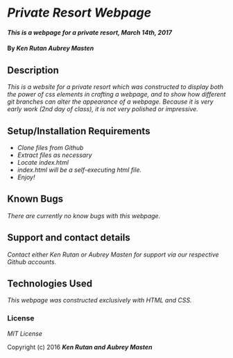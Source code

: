 # _Private Resort Webpage_

#### _This is a webpage for a private resort, March 14th, 2017_

#### By _**Ken Rutan Aubrey Masten**_

## Description

_This is a website for a private resort which was constructed to display both the power of css elements in crafting a webpage, and to show how different git branches can alter the appearance of a webpage.  Because it is very early work (2nd day of class), it is not very polished or impressive._

## Setup/Installation Requirements

* _Clone files from Github_
* _Extract files as necessary_
* _Locate index.html_
* _index.html will be a self-executing html file._
* _Enjoy!_

## Known Bugs

_There are currently no know bugs with this webpage._

## Support and contact details

_Contact either Ken Rutan or Aubrey Masten for support via our respective Github accounts._

## Technologies Used

_This webpage was constructed exclusively with HTML and CSS._

### License

*MIT License*

Copyright (c) 2016 **_Ken Rutan and Aubrey Masten_**
